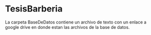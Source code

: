 # TesisBarberia
La carpeta BaseDeDatos contiene un archivo de texto con un enlace a google drive en donde estan las archivos de la base de datos.
